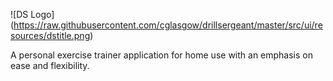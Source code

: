 ![DS Logo] (https://raw.githubusercontent.com/cglasgow/drillsergeant/master/src/ui/resources/dstitle.png)


A personal exercise trainer application for home use with an emphasis on ease and flexibility.


